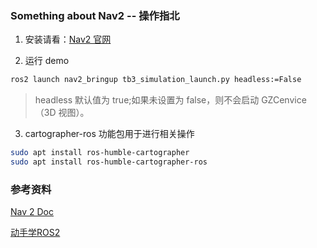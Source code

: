 ### Something about Nav2 -- 操作指北

1. 安装请看：[Nav2 官网](https://docs.nav2.org/getting_started/index.html)

2. 运行 demo

```bash
ros2 launch nav2_bringup tb3_simulation_launch.py headless:=False
```

> headless 默认值为 true;如果未设置为 false，则不会启动 GZCenvice（3D 视图）。

3. cartographer-ros 功能包用于进行相关操作

```bash
sudo apt install ros-humble-cartographer
sudo apt install ros-humble-cartographer-ros
```

### 参考资料
[Nav 2 Doc](https://docs.nav2.org/getting_started/index.html)

[动手学ROS2](https://fishros.com/d2lros2/#/)